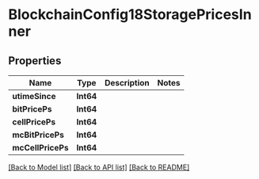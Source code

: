 # BlockchainConfig18StoragePricesInner

## Properties
Name | Type | Description | Notes
------------ | ------------- | ------------- | -------------
**utimeSince** | **Int64** |  | 
**bitPricePs** | **Int64** |  | 
**cellPricePs** | **Int64** |  | 
**mcBitPricePs** | **Int64** |  | 
**mcCellPricePs** | **Int64** |  | 

[[Back to Model list]](../README.md#documentation-for-models) [[Back to API list]](../README.md#documentation-for-api-endpoints) [[Back to README]](../README.md)



